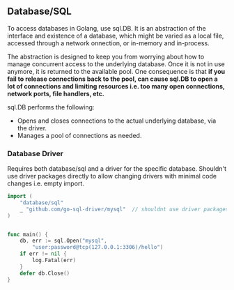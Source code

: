 ## Database/SQL

To access databases in Golang, use sql.DB. It is an abstraction of the interface and existence of a database, which might be varied as a local file, accessed through a network onnection, or in-memory and in-process.

The abstraction is designed to keep you from worrying about how to manage concurrent access to the underlying database. Once it is not in use anymore, it is returned to the available pool. One consequence is that **if you fail to release connections back to the pool, can cause sql.DB to open a lot of connections and limiting resources i.e. too many open connections, network ports, file handlers, etc.**

sql.DB performs the following:

- Opens and closes connections to the actual underlying database, via the driver.
- Manages a pool of connections as needed.

### Database Driver

Requires both database/sql and a driver for the specific database. Shouldn't use driver packages directly to allow changing drivers with minimal code changes i.e. empty import.

```go
import (
	"database/sql"
	_ "github.com/go-sql-driver/mysql"  // shouldnt use driver packages directly
)


func main() {
	db, err := sql.Open("mysql",
		"user:password@tcp(127.0.0.1:3306)/hello")
	if err != nil {
		log.Fatal(err)
	}
	defer db.Close()
}
```
